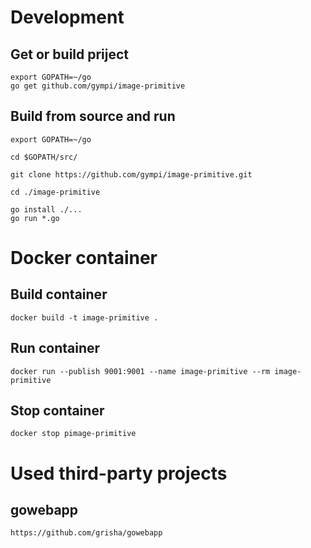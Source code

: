 # Development

## Get or build priject
```shell
export GOPATH=~/go
go get github.com/gympi/image-primitive
```

## Build from source and run
```shell
export GOPATH=~/go

cd $GOPATH/src/

git clone https://github.com/gympi/image-primitive.git

cd ./image-primitive

go install ./...
go run *.go
```

# Docker container

## Build container
```shell
docker build -t image-primitive .
```

## Run container
```shell
docker run --publish 9001:9001 --name image-primitive --rm image-primitive
```

## Stop container
```shell
docker stop pimage-primitive
```

# Used third-party projects
## gowebapp
```shell
https://github.com/grisha/gowebapp
```
